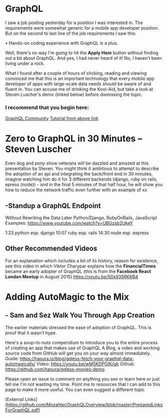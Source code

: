 #  GraphQL

I saw a job posting yesterday for a position I was interested in.  The requirements were somewhat generic for a mobile app developer position.
But on the second to last line of the job requirements I saw this:

• Hands-on coding experience with GraphQL is a plus.

Well, there's no way I'm going to hit the **Apply Here** button without finding out a bit about GraphQL. 
And yes, I had never heard of it! No, I haven't been living under a rock.

What I found after a couple of hours of clicking, reading and viewing convinced me that this is an important technology that every mobile app developer of apps with large-scale data needs should be aware of and fluent in.
You can accuse me of drinking the Kool-Aid, but take a look at Steven Luscher's demo (linked below) before dismissing the topic.

### I recommend that you begin here:

[GraphQL Community](https://graphql.org/community/)
[Tutorial from above link](https://graphql.org/learn/)


# Zero to GraphQL in 30 Minutes – Steven Luscher
Even dog and pony show veterans will be dazzled and amazed at this presentation by Steven.
You might think it ambitious to attempt to describe the adoption of an api and integrating the back/front end in 30 minutes,
imagine watching him do it for 3 different backends (django, ruby on rails, epress (node)) - and in the final 5 minutes of that half hour, he will show you how to reduce the network traffic even further with an example of xx

## -Standup a GraphQL Endpoint
Without Rewriting the Data Later
Python/Django, RubyOnRails, JavaScript Examples:
https://www.youtube.com/watch?v=UBGzsb2UkeY

1:23 python esp. django
10:07 ruby esp. rails 
14:30 node esp. express

## Other Recommended Videos

For an explanation which includes a bit of its history, reason for existence, see this video in which Viktor Charypar explains how the **FinancialTimes** became an early adopter of GraphQL (this is from the **Facebook React London Meetup** in August 2015)
https://youtu.be/S0s935RKKB4

# Adding AutoMagic to the Mix 
## - Sam and Sez Walk You Through App Creation

The earlier materials stressed the ease of adoption of GraphQL. This is proof that it wasn't hype.

Here's a soup-to-nuts compendium to introduce you to the entire process of creating an app that makes use of GraphQL
A Blog, a video and working source code from GitHub will get you on your way almost immediately.
Guide:
https://hasura.io/blog/gqless-fetch-your-graphql-data-automagically/
Video:
https://youtu.be/wM5KDPG9Ugk
Github:
https://github.com/hasura/gqless-movies-demo

Please open an issue to comment on anything you see or learn here or just tell me I'm not wasting my time. 
Point me to resources that I can add to this page to make it more useful.
You can even suggest a different topic

[External Links] (https://github.com/Mozahler/GraphQLOverview/blob/master/PreparedLinksForGraphQL.pdf)
